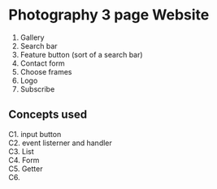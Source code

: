 # Photography 3 page Website   

   1. Gallery   
   2. Search bar   
   3. Feature button (sort of a search bar)   
   4. Contact form
   5. Choose frames
   6. Logo
   7. Subscribe  <br>
   
## Concepts used  
C1. input button  
C2. event listerner and handler  
C3. List  
C4. Form  
C5. Getter  
C6.
